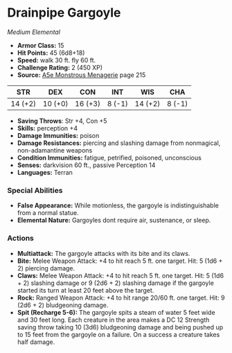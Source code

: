 # Drainpipe Gargoyle

*Medium* *Elemental*

- **Armor Class:** 15
- **Hit Points:** 45 (6d8+18)
- **Speed:** walk 30 ft. fly 60 ft.
- **Challenge Rating:** 2 (450 XP)
- **Source:** [A5e Monstrous Menagerie](https://enpublishingrpg.com/products/level-up-monstrous-menagerie-a5e) page 215

| STR | DEX | CON | INT | WIS | CHA |
| --- | --- | --- | --- | --- | --- |
| 14 (+2) | 10 (+0) | 16 (+3) | 8 (-1) | 14 (+2) | 8 (-1) |

- **Saving Throws**: Str +4, Con +5
- **Skills:** perception +4
- **Damage Immunities:** poison
- **Damage Resistances:** piercing and slashing damage from nonmagical, non-adamantine weapons
- **Condition Immunities:** fatigue, petrified, poisoned, unconscious
- **Senses:** darkvision 60 ft., passive Perception 14
- **Languages:** Terran

### Special Abilities

- **False Appearance:** While motionless, the gargoyle is indistinguishable from a normal statue.
- **Elemental Nature:** Gargoyles dont require air, sustenance, or sleep.

### Actions

- **Multiattack:** The gargoyle attacks with its bite and its claws.
- **Bite:** Melee Weapon Attack: +4 to hit  reach 5 ft.  one target. Hit: 5 (1d6 + 2) piercing damage.
- **Claws:** Melee Weapon Attack: +4 to hit  reach 5 ft.  one target. Hit: 5 (1d6 + 2) slashing damage  or 9 (2d6 + 2) slashing damage if the gargoyle started its turn at least 20 feet above the target.
- **Rock:** Ranged Weapon Attack: +4 to hit  range 20/60 ft.  one target. Hit: 9 (2d6 + 2) bludgeoning damage.
- **Spit (Recharge 5-6):** The gargoyle spits a steam of water 5 feet wide and 30 feet long. Each creature in the area makes a DC 12 Strength saving throw  taking 10 (3d6) bludgeoning damage and being pushed up to 15 feet from the gargoyle on a failure. On a success  a creature takes half damage.


